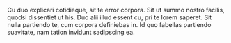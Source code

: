 Cu duo explicari cotidieque, sit te error corpora. Sit ut summo nostro facilis, quodsi dissentiet ut his. Duo alii illud essent cu, pri te lorem saperet. Sit nulla partiendo te, cum corpora definiebas in. Id quo fabellas partiendo suavitate, nam tation invidunt sadipscing ea.